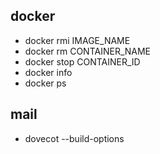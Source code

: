 ## docker

 * docker rmi IMAGE_NAME 
 * docker rm CONTAINER_NAME
 * docker stop CONTAINER_ID
 * docker info
 * docker ps

## mail
 * dovecot --build-options
